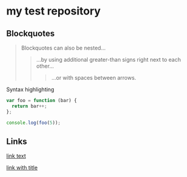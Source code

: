 # my test repository

## Blockquotes


> Blockquotes can also be nested...
>> ...by using additional greater-than signs right next to each other...
> > > ...or with spaces between arrows.


Syntax highlighting

``` js
var foo = function (bar) {
  return bar++;
};

console.log(foo(5));
```

## Links

[link text](http://dev.nodeca.com)

[link with title](http://nodeca.github.io/pica/demo/ "title text!")

